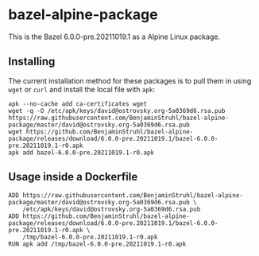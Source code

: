 # bazel-alpine-package

This is the Bazel 6.0.0-pre.20211019.1 as a Alpine Linux package.

## Installing

The current installation method for these packages is to pull them in using `wget` or `curl` and install the local file with `apk`:

    apk --no-cache add ca-certificates wget
    wget -q -O /etc/apk/keys/david@ostrovsky.org-5a0369d6.rsa.pub https://raw.githubusercontent.com/BenjaminStruhl/bazel-alpine-package/master/david@ostrovsky.org-5a0369d6.rsa.pub
    wget https://github.com/BenjaminStruhl/bazel-alpine-package/releases/download/6.0.0-pre.20211019.1/bazel-6.0.0-pre.20211019.1-r0.apk
    apk add bazel-6.0.0-pre.20211019.1-r0.apk

## Usage inside a Dockerfile

    ADD https://raw.githubusercontent.com/BenjaminStruhl/bazel-alpine-package/master/david@ostrovsky.org-5a0369d6.rsa.pub \
        /etc/apk/keys/david@ostrovsky.org-5a0369d6.rsa.pub
    ADD https://github.com/BenjaminStruhl/bazel-alpine-package/releases/download/6.0.0-pre.20211019.1/bazel-6.0.0-pre.20211019.1-r0.apk \
        /tmp/bazel-6.0.0-pre.20211019.1-r0.apk
    RUN apk add /tmp/bazel-6.0.0-pre.20211019.1-r0.apk
